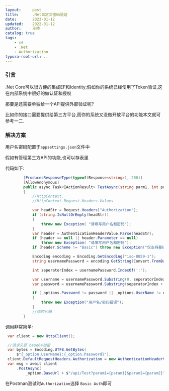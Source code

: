 ```yaml
---
layout:     post
title:      .Net自定义密码验证
date:       2023-01-12
updated:    2022-01-12 
author:     王帅
catalog: true
tags:
    - c#
    - .Net
    - Authorization
typora-root-url: ..
---
```


### 引言

.Net Core可以很方便的集成EF和Identity;假如你的系统已经使用了Token验证,这在内部系统中很好的做认证和授权

那要是还需要单独给一个API提供外部验证呢?

比如你的接口需要提供给第三方平台,而你的系统又没做开放平台的功能本文就可参考一二.

### 解决方案

用户名密码配置于`appsettings.json`文件中

假如有管理第三方API的功能,也可以存表里

代码如下:

```c#
        [ProducesResponseType(typeof(Response<string>), 200)]
        [AllowAnonymous]
        public async Task<IActionResult> TestAsync(string parm1, int param2)
        {
            //HttpContext.
            //HttpContext.Request.Headers.Values

            var headStr = Request.Headers["Authorization"];
            if (string.IsNullOrEmpty(headStr))
            {
                throw new Exception( "请填写用户名和密码");
            }
            var header = AuthenticationHeaderValue.Parse(headStr);
            if (header == null || header.Parameter == null)
                throw new Exception( "请填写用户名和密码");
            if (header.Scheme != "Basic") throw new Exception("仅支持基础身份验证");

            Encoding encoding = Encoding.GetEncoding("iso-8859-1");
            string usernamePassword = encoding.GetString(Convert.FromBase64String(header.Parameter));

            int seperatorIndex = usernamePassword.IndexOf(':');

            var username = usernamePassword.Substring(0, seperatorIndex);
            var password = usernamePassword.Substring(seperatorIndex + 1);

            if (_options.Password != password || _options.UserName != username)
            {
                throw new Exception("用户名/密码错误");
            }
            //你的代码
		}
```

调用非常简单:

```c#
 var client = new HttpClient();

 //请求头部 base64加密
 var bytes = Encoding.UTF8.GetBytes(
     $"{_option.UserName}:{_option.Password}");
 client.DefaultRequestHeaders.Authorization = new AuthenticationHeaderValue("Basic", Convert.ToBase64String(bytes));
 var msg = await client
     .PostAsync(
         _option.BaseUrl + $"/api/Test?param1={param1}&param2={param2}", null);
```

在Postman测试时`Authorization`选择 `Basic Auth`即可
